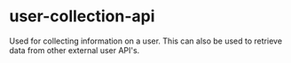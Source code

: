 # user-collection-api
Used for collecting information on a user. This can also be used to retrieve data from other external user API's.
